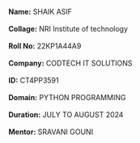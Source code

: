 **Name:** SHAIK ASIF<BR><BR>
**Collage:** NRI Institute of technology<BR><BR>
**Roll No:** 22KP1A44A9<BR><BR>
**Company:** CODTECH IT SOLUTIONS<BR><BR>
**ID:** CT4PP3591<BR><BR>
**Domain:** PYTHON PROGRAMMING<BR><BR>
**Duration:** JULY TO AUGUST 2024<BR><BR>
**Mentor:** SRAVANI GOUNI<BR><BR>
